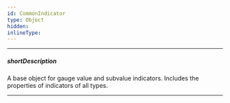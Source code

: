 ```yaml
---
id: CommonIndicator
type: Object
hidden: 
inlineType: 
---
```

---
##### shortDescription
A base object for gauge value and subvalue indicators. Includes the properties of indicators of all types.

---
